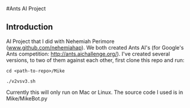 #Ants AI Project

## Introduction
AI Project that I did with Nehemiah Perimore (www.github.com/nehemiahap). We both created Ants AI's (for Google's Ants competition: http://ants.aichallenge.org/). I've created several versions, to two of them against each other, first clone this repo and run:

`cd <path-to-repo>/Mike`

`./v2vsv3.sh`

Currently this will only run on Mac or Linux. The source code I used is in Mike/MikeBot.py
